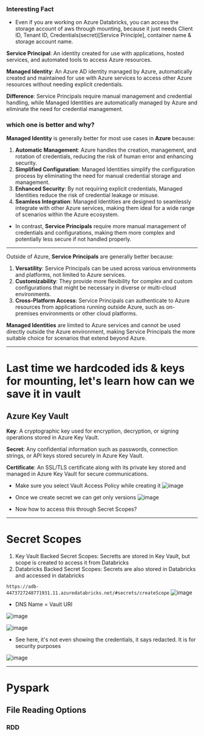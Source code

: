 ### Interesting Fact
- Even if you are working on Azure Databricks, you can access the storage account of aws through mounting, because it just needs Client ID, Tenant ID, Credentials(secret)[Service Principle], container name & storage account name.

**Service Principal**: An identity created for use with applications, hosted services, and automated tools to access Azure resources.

**Managed Identity**: An Azure AD identity managed by Azure, automatically created and maintained for use with Azure services to access other Azure resources without needing explicit credentials.

**Difference**: Service Principals require manual management and credential handling, while Managed Identities are automatically managed by Azure and eliminate the need for credential management.

### which one is better and why?

**Managed Identity** is generally better for most use cases in **Azure** because:

1. **Automatic Management**: Azure handles the creation, management, and rotation of credentials, reducing the risk of human error and enhancing security.
2. **Simplified Configuration**: Managed Identities simplify the configuration process by eliminating the need for manual credential storage and management.
3. **Enhanced Security**: By not requiring explicit credentials, Managed Identities reduce the risk of credential leakage or misuse.
4. **Seamless Integration**: Managed Identities are designed to seamlessly integrate with other Azure services, making them ideal for a wide range of scenarios within the Azure ecosystem.

- In contrast, **Service Principals** require more manual management of credentials and configurations, making them more complex and potentially less secure if not handled properly.
-------------------------------

Outside of Azure, **Service Principals** are generally better because:

1. **Versatility**: Service Principals can be used across various environments and platforms, not limited to Azure services.
2. **Customizability**: They provide more flexibility for complex and custom configurations that might be necessary in diverse or multi-cloud environments.
3. **Cross-Platform Access**: Service Principals can authenticate to Azure resources from applications running outside Azure, such as on-premises environments or other cloud platforms.

**Managed Identities** are limited to Azure services and cannot be used directly outside the Azure environment, making Service Principals the more suitable choice for scenarios that extend beyond Azure.

--------------------------------

# Last time we hardcoded ids & keys for mounting, let's learn how can we save it in vault

## Azure Key Vault
**Key**: A cryptographic key used for encryption, decryption, or signing operations stored in Azure Key Vault.

**Secret**: Any confidential information such as passwords, connection strings, or API keys stored securely in Azure Key Vault.

**Certificate**: An SSL/TLS certificate along with its private key stored and managed in Azure Key Vault for secure communications.

- Make sure you select Vault Access Policy while creating it
![image](https://github.com/SandeepAnala1/Azure-Databricks/assets/163712602/9ca4f09d-bc96-4303-bf64-a869cbf792c0)

- Once we create secret we can get only versions
![image](https://github.com/SandeepAnala1/Azure-Databricks/assets/163712602/b4e06b52-6609-4e12-b84d-6f29009d4501)

- Now how to access this through Secret Scopes?
-----------------------------------------------

# Secret Scopes
1) Key Vault Backed Secret Scopes: Secretts are stored in Key Vault, but scope is created to access it from Databricks
3) Databricks Backed Secret Scopes: Secrets are also stored in Databricks and accessed in databricks

`https://adb-4473727248771931.11.azuredatabricks.net/#secrets/createScope` 
![image](https://github.com/SandeepAnala1/Azure-Databricks/assets/163712602/b3ba1ba6-6b33-4bc8-8581-fdf62e1dc7fc)

- DNS Name = Vault URI

![image](https://github.com/SandeepAnala1/Azure-Databricks/assets/163712602/73111900-8eb4-4a95-96f5-abfe495327ad)

![image](https://github.com/SandeepAnala1/Azure-Databricks/assets/163712602/145c377b-bea4-4680-a030-9b81100c5158)

- See here, it's not even showing the credentials, it says redacted. It is for security purposes

![image](https://github.com/SandeepAnala1/Azure-Databricks/assets/163712602/0aa92f02-354e-4197-90ca-7bbfe15b3c7b)

------------------------------------------------------------------------------------------------

# Pyspark

## File Reading Options

### RDD





























